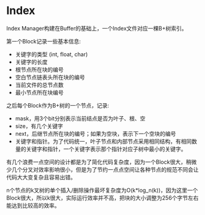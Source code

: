 # Index
Index Manager构建在Buffer的基础上，一个Index文件对应一棵B+树索引。

第一个Block记录一些基本信息:
- 关键字的类型 (int, float, char)
- 关键字的长度
- 根节点所在块的编号
- 空白节点链表头所在块的编号
- 当前文件的总节点数
- 最小节点所在块编号

之后每个Block作为B+树的一个节点，记录:
- mask，用3个bit分别表示当前结点是否为叶子、根、空
- size，有几个关键字
- next，后继节点所在块的编号；如果为空块，表示下一个空块的编号
- 关键字和指针。为了代码统一，叶子节点和内部节点采用相同结构，有相同数量的关键字和指针，一个关键字表示那个指针对应子树中最小的关键字。

有几个浪费一点空间的设计都是为了简化代码复杂度，因为一个Block很大，稍微少几个分叉对效率影响很小，但是为了节约一点点空间让各种节点的规范不同会让代码大大变复杂且容易出错。

n个节点的k叉树的单个插入/删除操作最坏复杂度为O(k*log_n(k))，因为这里一个Block很大，所以k很大，实际运行效率并不高，把块的大小调整为256个字节左右能达到比较高的效率。
